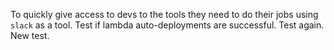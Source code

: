 To quickly give access to devs to the tools they need to do their jobs using `slack` as a tool.
Test if lambda auto-deployments are successful. Test again. New test.
